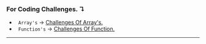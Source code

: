 ### For Coding Challenges. ↴

* ` Array's` -> [Challenges Of Array's.](./Array's)
* ` Function's` -> [Challenges Of Function.](./functions)
---